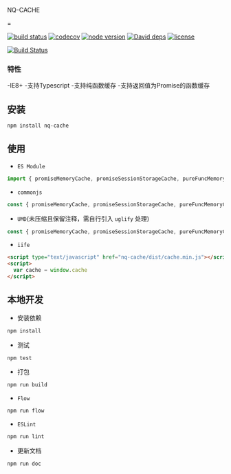NQ-CACHE

=

[![build status](https://api.travis-ci.org/nqdy666/nq-cache.svg?branch=master)](https://travis-ci.org/nqdy666/nq-cache)
[![codecov](https://codecov.io/gh/nqdy666/nq-cache/branch/master/graph/badge.svg)](https://codecov.io/gh/nqdy666/nq-cache)
[![node version](https://img.shields.io/badge/node.js-%3E=_8.0-green.svg?style=flat-square)](http://nodejs.org/download/)
[![David deps](https://img.shields.io/david/nqdy666/nq-cache.svg?style=flat-square)](https://david-dm.org/nqdy666/nq-cache)
[![license](https://img.shields.io/npm/l/nq-cache.svg)](https://www.npmjs.com/package/nq-cache)

[![Build Status](https://saucelabs.com/browser-matrix/nqdy666.svg)](https://saucelabs.com/beta/builds/1997be72b34e41228522a3a3e065d993)

### 特性
-IE8+
-支持Typescript
-支持纯函数缓存
-支持返回值为Promise的函数缓存

## 安装

```bash
npm install nq-cache
```

## 使用

- `ES Module`

```javascript
import { promiseMemoryCache, promiseSessionStorageCache, pureFuncMemoryCache } from 'nq-cache'
```

- `commonjs`

```javascript
const { promiseMemoryCache, promiseSessionStorageCache, pureFuncMemoryCache } = require('nq-cache')
```

- `UMD`(未压缩且保留注释，需自行引入 `uglify` 处理)

```javascript
const { promiseMemoryCache, promiseSessionStorageCache, pureFuncMemoryCache } = require('nq-cache/dist/nq-cache')
```

- `iife`

```html
<script type="text/javascript" href="nq-cache/dist/cache.min.js"></script>
<script>
  var cache = window.cache
</script>
```

## 本地开发

- 安装依赖

```bash
npm install
```

- 测试

```bash
npm test
```

- 打包

```bash
npm run build
```

- `Flow`

```bash
npm run flow
```

- `ESLint`

```bash
npm run lint
```

- 更新文档

```bash
npm run doc
```
